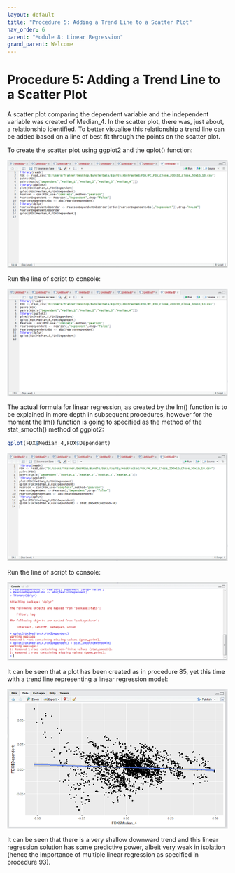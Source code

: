 ```yaml
---
layout: default
title: "Procedure 5: Adding a Trend Line to a Scatter Plot"
nav_order: 6
parent: "Module 8: Linear Regression"
grand_parent: Welcome
---
```


# Procedure 5: Adding a Trend Line to a Scatter Plot

A scatter plot comparing the dependent variable and the independent variable was created of Median_4.  In the scatter plot, there was, just about, a relationship identified.  To better visualise this relationship a trend line can be added based on a line of best fit through the points on the scatter plot.

To create the scatter plot using ggplot2 and the qplot() function:

![img.png](img.png)

Run the line of script to console:

![img_1.png](img_1.png)

The actual formula for linear regression, as created by the lm() function is to be explained in more depth in subsequent procedures,  however for the moment the lm() function is going to specified as the method of the stat_smooth() method of ggplot2:

``` r
qplot(FDX$Median_4,FDX$Dependent)
```

![img_2.png](img_2.png)

Run the line of script to console:

![img_3.png](img_3.png)

It can be seen that a plot has been created as in procedure 85, yet this time with a trend line representing a linear regression model:

![img_4.png](img_4.png)

It can be seen that there is a very shallow downward trend and this linear regression solution has some predictive power, albeit very weak in isolation (hence the importance of multiple linear regression as specified in procedure 93).